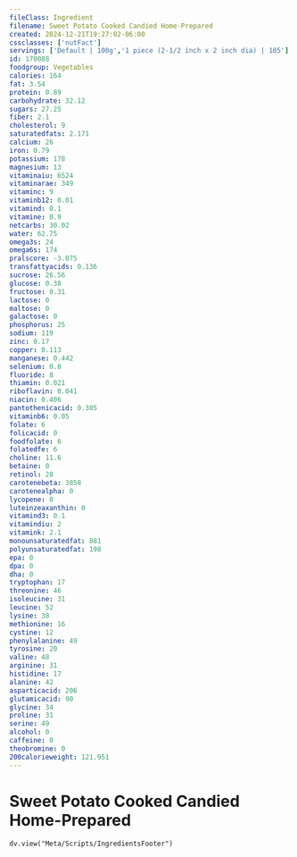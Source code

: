 ```yaml
---
fileClass: Ingredient
filename: Sweet Potato Cooked Candied Home-Prepared
created: 2024-12-21T19:27:02-06:00
cssclasses: ['nutFact']
servings: ['Default | 100g','1 piece (2-1/2 inch x 2 inch dia) | 105']
id: 170088
foodgroup: Vegetables
calories: 164
fat: 3.54
protein: 0.89
carbohydrate: 32.12
sugars: 27.25
fiber: 2.1
cholesterol: 9
saturatedfats: 2.171
calcium: 26
iron: 0.79
potassium: 178
magnesium: 13
vitaminaiu: 6524
vitaminarae: 349
vitaminc: 9
vitaminb12: 0.01
vitamind: 0.1
vitamine: 0.9
netcarbs: 30.02
water: 62.75
omega3s: 24
omega6s: 174
pralscore: -3.075
transfattyacids: 0.136
sucrose: 26.56
glucose: 0.38
fructose: 0.31
lactose: 0
maltose: 0
galactose: 0
phosphorus: 25
sodium: 119
zinc: 0.17
copper: 0.113
manganese: 0.442
selenium: 0.8
fluoride: 8
thiamin: 0.021
riboflavin: 0.041
niacin: 0.406
pantothenicacid: 0.305
vitaminb6: 0.05
folate: 6
folicacid: 0
foodfolate: 6
folatedfe: 6
choline: 11.6
betaine: 0
retinol: 28
carotenebeta: 3858
carotenealpha: 0
lycopene: 0
luteinzeaxanthin: 0
vitamind3: 0.1
vitamindiu: 2
vitamink: 2.1
monounsaturatedfat: 881
polyunsaturatedfat: 198
epa: 0
dpa: 0
dha: 0
tryptophan: 17
threonine: 46
isoleucine: 31
leucine: 52
lysine: 38
methionine: 16
cystine: 12
phenylalanine: 49
tyrosine: 20
valine: 48
arginine: 31
histidine: 17
alanine: 42
asparticacid: 206
glutamicacid: 90
glycine: 34
proline: 31
serine: 49
alcohol: 0
caffeine: 0
theobromine: 0
200calorieweight: 121.951
---
```


# Sweet Potato Cooked Candied Home-Prepared

```dataviewjs
dv.view("Meta/Scripts/IngredientsFooter")
```